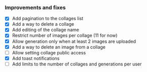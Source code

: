 ### Improvements and fixes

- [x] Add pagination to the collages list
- [x] Add a way to delete a collage
- [x] Add editing of the collage name
- [x] Restrict number of images per collage (11 for now)
- [x] Allow generation only when at least 2 images are uploaded
- [x] Add a way to delete an image from a collage
- [ ] Allow setting collage public access
- [x] Add toast notifications
- [ ] Add limits to the number of collages and generations per user
